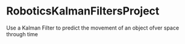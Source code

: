 # RoboticsKalmanFiltersProject
Use a Kalman Filter to predict the movement of an object ofver space through time
